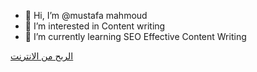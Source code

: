 - 👋 Hi, I’m @mustafa mahmoud
- 👀 I’m interested in Content writing
- 🌱 I’m currently learning SEO Effective Content Writing

<a href="https://alrbh7.com">الربح من الانترنت</a>

<!---
mustafammahm/mustafammahm is a ✨ special ✨ repository because its `README.md` (this file) appears on your GitHub profile.
You can click the Preview link to take a look at your changes.
--->
